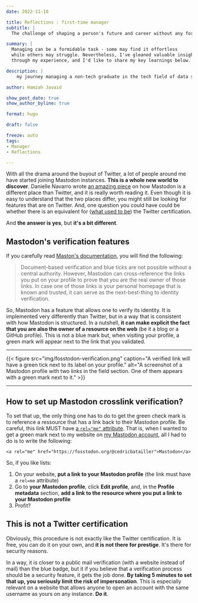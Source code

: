 ```yaml
---
date: 2022-11-10

title: Reflections : first-time manager
subtitle: |
  The challenge of shaping a person's future and career without any formal training - a typical scenario.

summary: |
  Managing can be a formidable task - some may find it effortless
  while others may struggle. Nevertheless, I've gleaned valuable insights
  through my experience, and I'd like to share my key learnings below.

description: |
    my journey managing a non-tech graduate in the tech field of data science.

author: Hamzah Javaid

show_post_date: true
show_author_byline: true

format: hugo

draft: false

freeze: auto
tags:
- Manager
- Reflections

---
```


With all the drama around the buyout of Twitter, a lot of people around me
have started joining Mastodon instances. **This is a whole new world to
discover**. Danielle Navarro wrote
[an amazing piece](https://blog.djnavarro.net/posts/2022-11-03_what-i-know-about-mastodon/)
on how Mastodon is a different place than Twitter, and it is really
worth reading it. Even though it is easy to understand that the two places
differ, you might still be looking for features that are on Twitter. And, one
question you could have could be whether there is an equivalent for
([what used to be](https://www.theverge.com/2022/11/9/23449821/twitter-blue-verification-check-mark-subscribers))
the Twitter certification.

And **the answer is yes**, but **it's a bit different**.

## Mastodon's verification features

If you carefully read
[Maston's documentation](https://docs.joinmastodon.org/user/profile/#fields),
you will find the following:

> Document-based verification and blue ticks are not possible without a central authority. However, Mastodon can cross-reference the links you put on your profile to prove that you are the real owner of those links. In case one of those links is your personal homepage that is known and trusted, it can serve as the next-best-thing to identity verification.

So, Mastodon has a feature that allows one to verify its identity. It is
implemented very differently than Twitter, but in a way that is consistent with
how Mastodon is structured. In a nutshell, **it can make explicit the fact that
you are also the owner of a resource on the web** (be it a blog or a GitHub
profile). This is not a blue mark but, when visiting your profile,
a green mark will appear next to the link that you validated.

------------------------------------------------------------------------

{{< figure src="img/fosstodon-verification.png" caption="A verified link will have a green tick next to its label on your profile." alt="A screenshot of a Mastodon profile with two links in the field section. One of them appears with a green mark next to it." >}}

------------------------------------------------------------------------

## How to set up Mastodon crosslink verification?

To set that up, the only thing one has to do to get the green check mark is to
reference a ressource that has a link back to their Mastodon profile. Be
careful, this link MUST have
[a `rel="me"` attribute](https://developer.mozilla.org/en-US/docs/Web/HTML/Link_types/me).
That is, when I wanted to get a green mark next to my website on
[my Mastodon account](https://fosstodon.org/@cedricbatailler), all I had to do
is to write the following:

    <a rel="me" href="https://fosstodon.org/@cedricbatailler">Mastodon</a>

So, if you like lists:
1. On your website, **put a link to your Mastodon profile** (the link must
have a `rel=me` attribute)
2. Go to **your Mastodon profile**, click **Edit profile**, and, in the
**Profile metadata** section, **add a link to the resource where you put a
link to your Mastodon profile**
3. Profit?

## This is not a Twitter certification

Obviously, this procedure is not exactly like the Twitter certification. It is
free, you can do it on your own, and **it is not there for prestige**. It's
there for security reasons.

In a way, it is closer to a public mail verification (with a website instead
of mail) than the blue badge, but it if you believe that a verification
process should be a security feature, it gets the job done. **By taking 5 minutes
to set that up, you seriously limit the risk of impersonation**. This is
especially relevant on a website that allows anyone to open an account with
the same username as yours on any instance. **Do it**.
